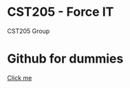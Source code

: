 # CST205 - Force IT
CST205 Group

# Github for dummies
[Click me](https://product.hubspot.com/blog/git-and-github-tutorial-for-beginners)

